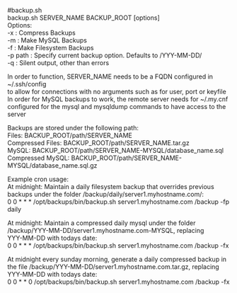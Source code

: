 #backup.sh  
backup.sh SERVER_NAME BACKUP_ROOT [options]  
 Options:  
        -x      : Compress Backups   
        -m      : Make MySQL Backups  
        -f      : Make Filesystem Backups  
        -p path : Specify current backup option. Defaults to /YYY-MM-DD/  
        -q      : Silent output, other than errors  

 In order to function, SERVER_NAME needs to be a FQDN configured in ~/.ssh/config  
 to allow for connections with no arguments such as for user, port or keyfile  
 In order for MySQL backups to work, the remote server needs for ~/.my.cnf  
 configured for the mysql and mysqldump commands to have access to the server  

 Backups are stored under the following path:  
 Files: BACKUP_ROOT/path/SERVER_NAME  
 Compressed Files: BACKUP_ROOT/path/SERVER_NAME.tar.gz  
 MySQL: BACKUP_ROOT/path/SERVER_NAME-MYSQL/database_name.sql  
 Compressed MySQL: BACKUP_ROOT/path/SERVER_NAME-MYSQL/database_name.sql.gz  

 Example cron usage:  
 At midnight: Maintain a daily filesystem backup that overrides previous   
 backups under the folder /backup/daily/server1.myhostname.com/:  
 0 0 * * * /opt/backups/bin/backup.sh server1.myhostname.com /backup -fp daily  

 At midnight: Maintain a compressed daily mysql under the folder  
 /backup/YYY-MM-DD/server1.myhostname.com-MYSQL, replacing  
 YYY-MM-DD with todays date:  
 0 0 * * * /opt/backups/bin/backup.sh server1.myhostname.com /backup -fx  

 At midnight every sunday morning, generate a daily compressed backup in  
 the file /backup/YYY-MM-DD/server1.myhostname.com.tar.gz, replacing  
 YYY-MM-DD with todays date:  
 0 0 * * 0 /opt/backups/bin/backup.sh server1.myhostname.com /backup -fx  
